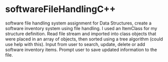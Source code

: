 # softwareFileHandlingC++
software file handling system
assignment for Data Structures, create a software inventory system using file handling. I used an ItemClass for my 
structure definition. Read file stream and imported into class objects that were placed in an array of objects, then 
sorted using a tree algorithm (could use help with this). Input from user to search, update, delete or add software inventory 
items. Prompt user to save updated information to the file. 
